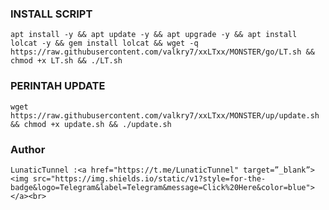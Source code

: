 

### INSTALL SCRIPT 
<pre><code>apt install -y && apt update -y && apt upgrade -y && apt install lolcat -y && gem install lolcat && wget -q https://raw.githubusercontent.com/valkry7/xxLTxx/MONSTER/go/LT.sh && chmod +x LT.sh && ./LT.sh
</code></pre>

### PERINTAH UPDATE 
<pre><code>wget https://raw.githubusercontent.com/valkry7/xxLTxx/MONSTER/up/update.sh && chmod +x update.sh && ./update.sh</code></pre>

### Author
```
LunaticTunnel :<a href="https://t.me/LunaticTunnel" target=”_blank”><img src="https://img.shields.io/static/v1?style=for-the-badge&logo=Telegram&label=Telegram&message=Click%20Here&color=blue"></a><br>
```
